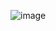 ![image](https://i.kym-cdn.com/entries/icons/facebook/000/035/074/Screen_Shot_2020-08-31_at_1.47.44_PM.jpg)
